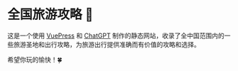 # 全国旅游攻略 :tada:

这是一个使用 [VuePress](https://vuepress.vuejs.org/zh/) 和 [ChatGPT](https://chat.openai.com/) 制作的静态网站，收录了全中国范围内的一些旅游圣地和出行攻略，为旅游出行提供准确而有价值的攻略和选择。

希望你玩的愉快！:four_leaf_clover: